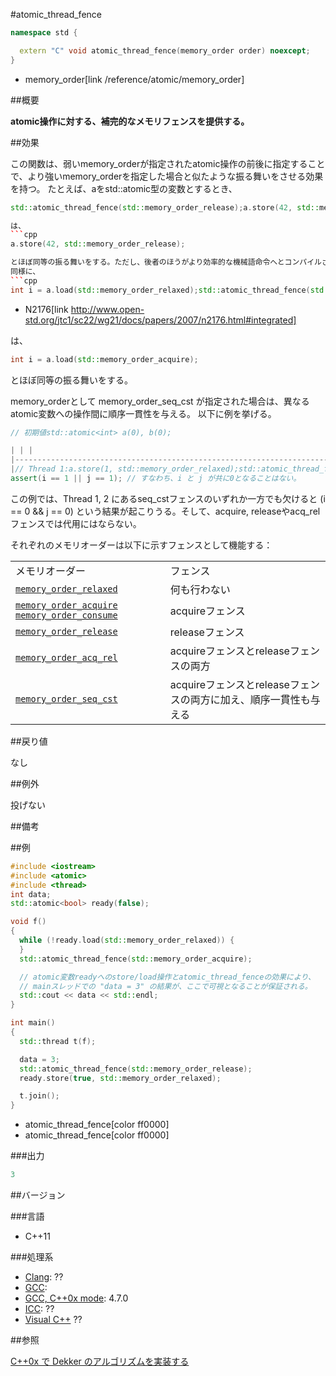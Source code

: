 #atomic_thread_fence
```cpp
namespace std {

  extern "C" void atomic_thread_fence(memory_order order) noexcept;
}
```
* memory_order[link /reference/atomic/memory_order]

##概要

<b>atomic操作に対する、補完的なメモリフェンスを提供する。</b>


##効果

この関数は、弱いmemory_orderが指定されたatomic操作の前後に指定することで、より強いmemory_orderを指定した場合と似たような振る舞いをさせる効果を持つ。
たとえば、aをstd::atomic<int>型の変数とするとき、
```cpp
std::atomic_thread_fence(std::memory_order_release);a.store(42, std::memory_order_relaxed);

は、
```cpp
a.store(42, std::memory_order_release);

とほぼ同等の振る舞いをする。ただし、後者のほうがより効率的な機械語命令へとコンパイルされる可能性が高い。より詳しい議論についてはN2176などを参照のこと。
同様に、
```cpp
int i = a.load(std::memory_order_relaxed);std::atomic_thread_fence(std::memory_order_acquire);
```
* N2176[link http://www.open-std.org/jtc1/sc22/wg21/docs/papers/2007/n2176.html#integrated]

は、
```cpp
int i = a.load(std::memory_order_acquire);
```

とほぼ同等の振る舞いをする。

memory_orderとして memory_order_seq_cst が指定された場合は、異なるatomic変数への操作間に順序一貫性を与える。
以下に例を挙げる。
```cpp
// 初期値std::atomic<int> a(0), b(0);

| | |
|--------------------------------------------------------------------------------------------------------------------------------------------------------------------------------------|--------------------------------------------------------------------------------------------------------------------------------------------------|
|// Thread 1:a.store(1, std::memory_order_relaxed);std::atomic_thread_fence(std::memory_order_seq_cst);b.store(1, std::memory_order_relaxed);int i = b.load(std::memory_order_relaxed); | // Thread 2:b.store(0, std::memory_order_relaxed);std::atomic_thread_fence(std::memory_order_seq_cst);int j = a.load(std::memory_order_relaxed); |
assert(i == 1 || j == 1); // すなわち、i と j が共に0となることはない。
```

この例では、Thread 1, 2 にあるseq_cstフェンスのいずれか一方でも欠けると (i == 0 && j == 0) という結果が起こりうる。そして、acquire, releaseやacq_relフェンスでは代用にはならない。

それぞれのメモリオーダーは以下に示すフェンスとして機能する：

| | |
|--------------------------------------------------------------------------------------------------------------------------------------------------------------------------------------------------------------------------------------------|-------------------------------------------------------------------------------------------|
| メモリオーダー | フェンス |
| [`memory_order_relaxed`](/reference/atomic/memory_order) | 何も行わない |
| [`memory_order_acquire`](/reference/atomic/memory_order) [`memory_order_consume`](/reference/atomic/memory_order) | acquireフェンス |
| [`memory_order_release`](/reference/atomic/memory_order) | releaseフェンス |
| [`memory_order_acq_rel`](/reference/atomic/memory_order) | acquireフェンスとreleaseフェンスの両方 |
| [`memory_order_seq_cst`](/reference/atomic/memory_order) | acquireフェンスとreleaseフェンスの両方に加え、順序一貫性も与える |



##戻り値

なし


##例外

投げない


##備考



##例

```cpp
#include <iostream>
#include <atomic>
#include <thread>
int data;
std::atomic<bool> ready(false);

void f()
{
  while (!ready.load(std::memory_order_relaxed)) {
  }
  std::atomic_thread_fence(std::memory_order_acquire);

  // atomic変数readyへのstore/load操作とatomic_thread_fenceの効果により、
  // mainスレッドでの "data = 3" の結果が、ここで可視となることが保証される。
  std::cout << data << std::endl;
}

int main()
{
  std::thread t(f);

  data = 3;
  std::atomic_thread_fence(std::memory_order_release);
  ready.store(true, std::memory_order_relaxed);

  t.join();
}
```
* atomic_thread_fence[color ff0000]
* atomic_thread_fence[color ff0000]

###出力

```cpp
3
```

##バージョン


###言語


- C++11



###処理系

- [Clang](/implementation#clang): ??
- [GCC](/implementation#gcc): 
- [GCC, C++0x mode](/implementation#gcc): 4.7.0
- [ICC](/implementation#icc): ??
- [Visual C++](/implementation#visual_cpp) ??



##参照

[C++0x で Dekker のアルゴリズムを実装する](http://gameenginejp.blogspot.jp/2010/08/c0x-dekker.html)

